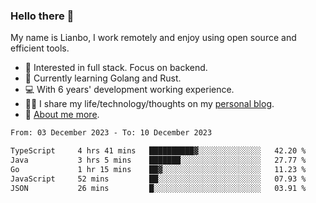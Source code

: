 ### Hello there 👋

My name is Lianbo, I work remotely and enjoy using open source and efficient tools.

- 🔭 Interested in full stack. Focus on backend.
- 🌱 Currently learning Golang and Rust.
- 💻 With 6 years' development working experience.
- ✍🏻 I share my life/technology/thoughts on my [personal blog](https://godruoyi.com).
- 👒 [About me more](https://godruoyi.com/posts/About-godruoyi).

<!--START_SECTION:waka-->

```txt
From: 03 December 2023 - To: 10 December 2023

TypeScript     4 hrs 41 mins   ██████████▓░░░░░░░░░░░░░░   42.20 %
Java           3 hrs 5 mins    ███████░░░░░░░░░░░░░░░░░░   27.77 %
Go             1 hr 15 mins    ██▓░░░░░░░░░░░░░░░░░░░░░░   11.23 %
JavaScript     52 mins         ██░░░░░░░░░░░░░░░░░░░░░░░   07.93 %
JSON           26 mins         █░░░░░░░░░░░░░░░░░░░░░░░░   03.91 %
```

<!--END_SECTION:waka-->
